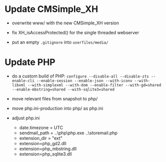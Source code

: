 Update CMSimple_XH
==================

* overwrite www/ with the new CMSimple_XH version

* fix XH_isAccessProtected() for the single threaded webserver

* put an empty `.gitignore` into `userfiles/media/`

Update PHP
==========

* do a custom build of PHP:
  `configure --disable-all --disable-zts --enable-cli --enable-session --enable-json --with-iconv --with-libxml --with-simplexml --with-dom --enable-filter --with-gd=shared --enable-mbstring=shared --with-sqlite3=shared`

* move relevant files from snapshot to php/

* move php.ini-production into php/ as php.ini

* adjust php.ini
  * date.timezone = UTC
  * sendmail_path = ..\php\php.exe ..\storemail.php
  * extension_dir = "ext"
  * extension=php_gd2.dll
  * extension=php_mbstring.dll
  * extension=php_sqlite3.dll
